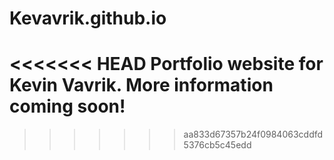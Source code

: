 # Kevavrik.github.io
<<<<<<< HEAD
Portfolio website for Kevin Vavrik. More information coming soon!
=======
>>>>>>> aa833d67357b24f0984063cddfd5376cb5c45edd
